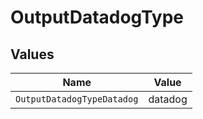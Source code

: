 # OutputDatadogType


## Values

| Name                       | Value                      |
| -------------------------- | -------------------------- |
| `OutputDatadogTypeDatadog` | datadog                    |